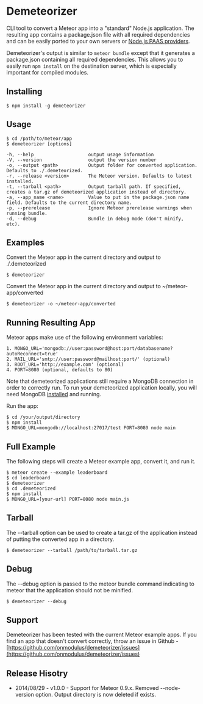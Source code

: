 Demeteorizer
=================

CLI tool to convert a Meteor app into a "standard" Node.js application. The resulting app contains
a package.json file with all required dependencies and can be easily ported to your own servers or
[Node.js PAAS providers](https://github.com/joyent/node/wiki/Node-Hosting).

Demeteorizer's output is similar to `meteor bundle` except that it generates a package.json containing
all required dependencies. This allows you to easily run `npm install` on the destination server,
which is especially important for compiled modules.

## Installing
    $ npm install -g demeteorizer

## Usage
    $ cd /path/to/meteor/app
    $ demeteorizer [options]

    -h, --help                    output usage information
    -V, --version                 output the version number
    -o, --output <path>           Output folder for converted application. Defaults to ./.demeteorized.
    -r, --release <version>       The Meteor version. Defaults to latest installed.
    -t, --tarball <path>          Output tarball path. If specified, creates a tar.gz of demeteorized application instead of directory.
    -a, --app_name <name>         Value to put in the package.json name field. Defaults to the current directory name.
    -p, --prerelease              Ignore Meteor prerelease warnings when running bundle.
    -d, --debug                   Bundle in debug mode (don't minify, etc).

## Examples
Convert the Meteor app in the current directory and output to ./.demeteorized

    $ demeteorizer

Convert the Meteor app in the current directory and output to ~/meteor-app/converted

    $ demeteorizer -o ~/meteor-app/converted

## Running Resulting App
Meteor apps make use of the following environment variables:

    1. MONGO_URL='mongodb://user:password@host:port/databasename?autoReconnect=true'
    2. MAIL_URL='smtp://user:password@mailhost:port/' (optional)
    3. ROOT_URL='http://example.com' (optional)
    4. PORT=8080 (optional, defaults to 80)

Note that demeteorized applications still require a MongoDB connection in order
to correctly run. To run your demeteorized application locally, you will need
MongoDB [installed](http://docs.mongodb.org/manual/installation/) and running.

Run the app:

    $ cd /your/output/directory
    $ npm install
    $ MONGO_URL=mongodb://localhost:27017/test PORT=8080 node main

## Full Example
The following steps will create a Meteor example app, convert it, and run it.

    $ meteor create --example leaderboard
    $ cd leaderboard
    $ demeteorizer
    $ cd .demeteorized
    $ npm install
    $ MONGO_URL=[your-url] PORT=8080 node main.js

## Tarball
The --tarball option can be used to create a tar.gz of the application instead of putting the
converted app in a directory.

    $ demeteorizer --tarball /path/to/tarball.tar.gz

## Debug
The --debug option is passed to the meteor bundle command indicating to meteor
that the application should not be minified.

    $ demeteorizer --debug

## Support
Demeteorizer has been tested with the current Meteor example apps. If you find an app that doesn't
convert correctly, throw an issue in Github -
[https://github.com/onmodulus/demeteorizer/issues](https://github.com/onmodulus/demeteorizer/issues)

## Release Hisotry
* 2014/08/29 - v1.0.0 - Support for Meteor 0.9.x. Removed --node-version option. Output directory is now deleted if exists.

